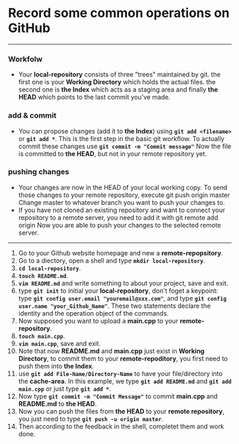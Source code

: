 # Record some common operations on GitHub
---
### Workfolw
+ Your **local-repository** consists of three "trees" maintained by git. the first one is your **Working Directory** which holds the actual files. the second one is **the Index** which acts as a staging area and finally **the HEAD** which points to the last commit you've made.
### add & commit
+ You can propose changes (add it to **the Index**) using
**`git add <filename>`** or **`git add *`**.
This is the first step in the basic git workflow. To actually commit these changes use **`git commit -m "Commit message"`**
Now the file is committed to **the HEAD**, but not in your remote repository yet.
### pushing changes
+ Your changes are now in the HEAD of your local working copy. To send those changes to your remote repository, execute 
git push origin master
Change master to whatever branch you want to push your changes to. 
+ If you have not cloned an existing repository and want to connect your repository to a remote server, you need to add it with
git remote add origin <server>
Now you are able to push your changes to the selected remote server.
---
1. Go to your Github website homepage and new a **remote-repopsitory**.
2. Go to a diectory, open a shell and type **`mkdir local-repository`**.
3. **`cd local-repository`**.
4. **`touch README.md`**.
5. **`vim README.md`** and write something to about your project, save and exit.
6. type **`git init`** to initial your **local-repository**, don't foget a keypoint: type **`git config user.email "youremail@xxx.com"`**, and type **`git config user.name "your_Github_Name"`**. These two statements declare the identity and the operation object of the commands.
7. Now supposed you want to upload a **main.cpp** to your **remote-repository**.
8. **`touch main.cpp`**.
9. **`vim main.cpp`**, save and exit.
10. Note that now **README.md** and **main.cpp** just exist in  **Working Directory**, to commit them to your **remote-repoditory**, you first need to push them into **the Index**.   
11. use **`git add File-Name/Directory-Name`** to have your file/directory into the **cache-area**. In this example, we type **`git add README.md`** and **`git add main.cpp`** or just type **`git add *`**.
12. Now type **`git commit -m "Commit Message"`** to commit **main.cpp** and **README.md** to **the HEAD**. 
13. Now you can push the files from **the HEAD** to your **remote repository**, you just need to type **`git push -u origin master`**.
14. Then according to the feedback in the shell, completet them and work done.

